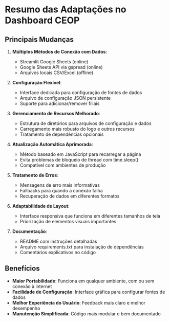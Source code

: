 # Resumo das Adaptações no Dashboard CEOP

## Principais Mudanças

1. **Múltiplos Métodos de Conexão com Dados**:
   - Streamlit Google Sheets (online)
   - Google Sheets API via gspread (online)
   - Arquivos locais CSV/Excel (offline)

2. **Configuração Flexível**:
   - Interface dedicada para configuração de fontes de dados
   - Arquivo de configuração JSON persistente
   - Suporte para adicionar/remover filiais

3. **Gerenciamento de Recursos Melhorado**:
   - Estrutura de diretórios para arquivos de configuração e dados
   - Carregamento mais robusto do logo e outros recursos
   - Tratamento de dependências opcionais

4. **Atualização Automática Aprimorada**:
   - Método baseado em JavaScript para recarregar a página
   - Evita problemas de bloqueio de thread com time.sleep()
   - Compatível com ambientes de produção

5. **Tratamento de Erros**:
   - Mensagens de erro mais informativas
   - Fallbacks para quando a conexão falha
   - Recuperação de dados em diferentes formatos

6. **Adaptabilidade de Layout**:
   - Interface responsiva que funciona em diferentes tamanhos de tela
   - Priorização de elementos visuais importantes

7. **Documentação**:
   - README com instruções detalhadas
   - Arquivo requirements.txt para instalação de dependências
   - Comentários explicativos no código

## Benefícios

- **Maior Portabilidade**: Funciona em qualquer ambiente, com ou sem conexão à internet
- **Facilidade de Configuração**: Interface gráfica para configurar fontes de dados
- **Melhor Experiência do Usuário**: Feedback mais claro e melhor desempenho
- **Manutenção Simplificada**: Código mais modular e bem documentado 